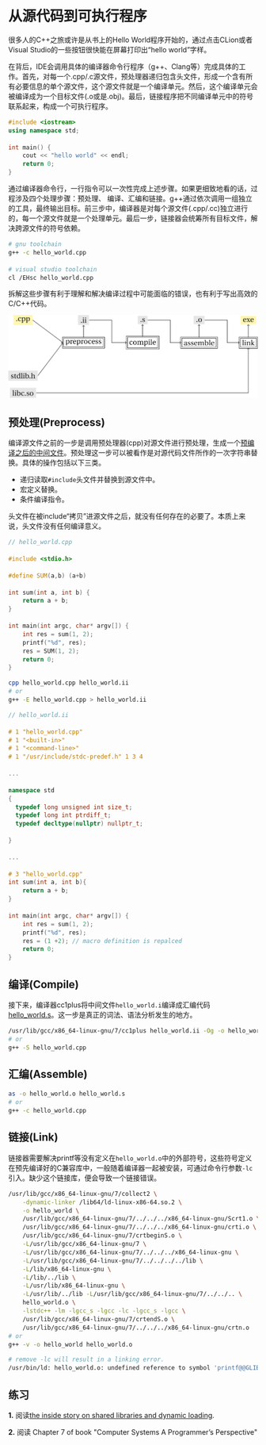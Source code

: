 # 从源代码到可执行程序

很多人的C++之旅或许是从书上的Hello World程序开始的，通过点击CLion或者Visual Studio的一些按钮很快能在屏幕打印出“hello world”字样。

在背后，IDE会调用具体的编译器命令行程序（g++、Clang等）完成具体的工作。首先，对每一个.cpp/.c源文件，预处理器递归包含头文件，形成一个含有所有必要信息的单个源文件，这个源文件就是一个编译单元。然后，这个编译单元会被编译成为一个目标文件(.o或是.obj)。最后，链接程序把不同编译单元中的符号联系起来，构成一个可执行程序。

```cpp
#include <iostream>
using namespace std;

int main() {
    cout << "hello world" << endl;
    return 0;
}
```

通过编译器命令行，一行指令可以一次性完成上述步骤。如果更细致地看的话，过程涉及四个处理步骤：预处理、 编译、汇编和链接。g++通过依次调用一组独立的工具，最终输出目标。前三步中，编译器是对每个源文件(.cpp/.cc)独立进行的，每一个源文件就是一个处理单元。最后一步，链接器会统筹所有目标文件，解决跨源文件的符号依赖。

```bash
# gnu toolchain
g++ -c hello_world.cpp

# visual studio toolchain
cl /EHsc hello_world.cpp
```

拆解这些步骤有利于理解和解决编译过程中可能面临的错误，也有利于写出高效的C/C++代码。

![Compile and Link](compile_link.png)

## 预处理(Preprocess)

编译源文件之前的一步是调用预处理器(cpp)对源文件进行预处理，生成一个[预编译之后的中间文件](hello_world.i)。预处理这一步可以被看作是对源代码文件所作的一次字符串替换。具体的操作包括以下三类。

* 递归读取`#include`头文件并替换到源文件中。
* 宏定义替换。
* 条件编译指令。


头文件在被include“拷贝”进源文件之后，就没有任何存在的必要了。本质上来说，头文件没有任何编译意义。

```cpp
// hello_world.cpp

#include <stdio.h>

#define SUM(a,b) (a+b)

int sum(int a, int b) {
    return a + b;
}

int main(int argc, char* argv[]) {
    int res = sum(1, 2);
    printf("%d", res);
    res = SUM(1, 2);
    return 0;
}
```


```bash
cpp hello_world.cpp hello_world.ii
# or
g++ -E hello_world.cpp > hello_world.ii
```

```cpp
// hello_world.ii

# 1 "hello_world.cpp"
# 1 "<built-in>"
# 1 "<command-line>"
# 1 "/usr/include/stdc-predef.h" 1 3 4

...

namespace std
{
  typedef long unsigned int size_t;
  typedef long int ptrdiff_t;
  typedef decltype(nullptr) nullptr_t;

}

...

# 3 "hello_world.cpp"
int sum(int a, int b){
    return a + b;
}

int main(int argc, char* argv[]) {
    int res = sum(1, 2);
    printf("%d", res);
    res = (1 +2); // macro definition is repalced
    return 0;
}

```

## 编译(Compile)

接下来，编译器cc1plus将中间文件`hello_world.i`编译成汇编代码[hello_world.s](hello_world.s)。这一步是真正的词法、语法分析发生的地方。

```bash
/usr/lib/gcc/x86_64-linux-gnu/7/cc1plus hello_world.ii -Og -o hello_world.s
# or
g++ -S hello_world.cpp
```

## 汇编(Assemble)

```bash
as -o hello_world.o hello_world.s
# or
g++ -c hello_world.cpp
```

## 链接(Link)

链接器需要解决printf等没有定义在`hello_world.o`中的外部符号，这些符号定义在预先编译好的C兼容库中，一般随着编译器一起被安装，可通过命令行参数`-lc`引入。缺少这个链接库，便会导致一个链接错误。

```bash
/usr/lib/gcc/x86_64-linux-gnu/7/collect2 \
    -dynamic-linker /lib64/ld-linux-x86-64.so.2 \
    -o hello_world \
    /usr/lib/gcc/x86_64-linux-gnu/7/../../../x86_64-linux-gnu/Scrt1.o \
    /usr/lib/gcc/x86_64-linux-gnu/7/../../../x86_64-linux-gnu/crti.o \
    /usr/lib/gcc/x86_64-linux-gnu/7/crtbeginS.o \
    -L/usr/lib/gcc/x86_64-linux-gnu/7 \
    -L/usr/lib/gcc/x86_64-linux-gnu/7/../../../x86_64-linux-gnu \
    -L/usr/lib/gcc/x86_64-linux-gnu/7/../../../../lib \
    -L/lib/x86_64-linux-gnu \
    -L/lib/../lib \
    -L/usr/lib/x86_64-linux-gnu \
    -L/usr/lib/../lib -L/usr/lib/gcc/x86_64-linux-gnu/7/../../.. \
    hello_world.o \
    -lstdc++ -lm -lgcc_s -lgcc -lc -lgcc_s -lgcc \
    /usr/lib/gcc/x86_64-linux-gnu/7/crtendS.o \
    /usr/lib/gcc/x86_64-linux-gnu/7/../../../x86_64-linux-gnu/crtn.o
# or
g++ -v -o hello_world hello_world.o
```

```bash
# remove -lc will result in a linking error. 
/usr/bin/ld: hello_world.o: undefined reference to symbol 'printf@@GLIBC_2.2.5'
```

## 练习

**1.** 阅读[the inside story on shared libraries and dynamic loading](the_inside_story_on_shared_libraries_and_dynamic_loading.pdf).

**2.** 阅读 Chapter 7 of book "Computer Systems A Programmer’s Perspective"
